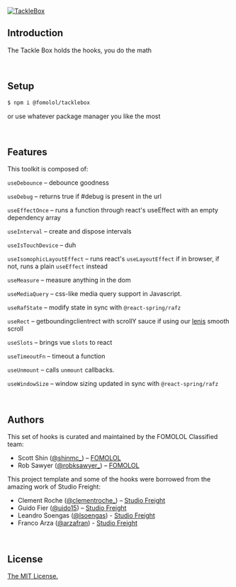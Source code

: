 [![TackleBox](https://i.ibb.co/zRyNfTW/tacklebox.png)](https://github.com/fomolol/tacklebox)

<!-- <p align="center">
  <a aria-label="Vercel logo" href="https://vercel.com">
    <img src="https://badgen.net/badge/icon/Next?icon=zeit&label&color=black&labelColor=black">
  </a>
  <br/>
  <a aria-label="NPM version" href="https://www.npmjs.com/package/swr">
    <img alt="" src="https://badgen.net/npm/v/swr?color=black&labelColor=black">
  </a>
  <a aria-label="Package size" href="https://bundlephobia.com/result?p=swr">
    <img alt="" src="https://badgen.net/bundlephobia/minzip/swr?color=black&labelColor=black">
  </a>
  <a aria-label="License" href="https://github.com/vercel/swr/blob/main/LICENSE">
    <img alt="" src="https://badgen.net/npm/license/swr?color=black&labelColor=black">
  </a>
</p> -->

## Introduction

The Tackle Box holds the hooks, you do the math

<br/>

## Setup

```bash
$ npm i @fomolol/tacklebox
```

or use whatever package manager you like the most

<br/>

## Features

This toolkit is composed of:

`useDebounce` – debounce goodness

`useDebug` – returns true if #debug is present in the url

`useEffectOnce` – runs a function through react's useEffect with an empty dependency array

`useInterval` – create and dispose intervals

`useIsTouchDevice` – duh

`useIsomophicLayoutEffect` – runs react's `useLayoutEffect` if in browser, if not, runs a plain `useEffect` instead

`useMeasure` – measure anything in the dom

`useMediaQuery` – css-like media query support in Javascript.

`useRafState` – modify state in sync with `@react-spring/rafz`

`useRect` – getboundingclientrect with scrollY sauce if using our [lenis](https://github.com/studio-freight/lenis) smooth scroll

`useSlots` – brings vue `slots` to react

`useTimeoutFn` – timeout a function

`useUnmount` – calls `unmount` callbacks.

`useWindowSize` – window sizing updated in sync with `@react-spring/rafz`

<br/>

## Authors

This set of hooks is curated and maintained by the FOMOLOL Classified team:

- Scott Shin ([@shinmc\_](https://twitter.com/shinmc_)) – [FOMOLOL](https://www.fomolol.com)
- Rob Sawyer ([@robksawyer\_](https://twitter.com/robksawyer)) – [FOMOLOL](https://www.fomolol.com)

This project template and some of the hooks were borrowed from the amazing work of Studio Freight:

- Clement Roche ([@clementroche\_](https://twitter.com/clementroche_)) – [Studio Freight](https://studiofreight.com)
- Guido Fier ([@uido15](https://twitter.com/uido15)) – [Studio Freight](https://studiofreight.com)
- Leandro Soengas ([@lsoengas](https://twitter.com/lsoengas)) - [Studio Freight](https://studiofreight.com)
- Franco Arza ([@arzafran](https://twitter.com/arzafran)) - [Studio Freight](https://studiofreight.com)

<br/>

## License

[The MIT License.](https://opensource.org/licenses/MIT)
